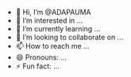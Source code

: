 - 👋 Hi, I’m @ADAPAUMA
- 👀 I’m interested in ...
- 🌱 I’m currently learning ...
- 💞️ I’m looking to collaborate on ...
- 📫 How to reach me ...
- 😄 Pronouns: ...
- ⚡ Fun fact: ...

<!---
ADAPAUMA/ADAPAUMA is a ✨ special ✨ repository because its `README.md` (this file) appears on your GitHub profile.
You can click the Preview link to take a look at your changes.
--->
